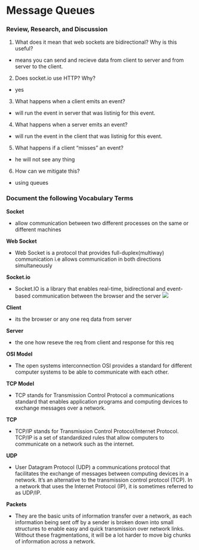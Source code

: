 # Message Queues

### Review, Research, and Discussion

1. What does it mean that web sockets are bidirectional? Why is this useful?
- means you can send and recieve data from client to server and from server to the client.
2. Does socket.io use HTTP? Why?
- yes 
3. What happens when a client emits an event?
- will run the event in server that was listinig for this event.
4. What happens when a server emits an event?
- will run the event in the client that was listinig for this event.
5. What happens if a client “misses” an event?
- he will not see any thing 
6. How can we mitigate this?
- using queues 



### Document the following Vocabulary Terms

**Socket**
-  allow communication between two different processes on the same or different machines

**Web Socket**
- Web Socket is a protocol that provides full-duplex(multiway) communication i.e allows communication in both directions simultaneously

**Socket.io**
- Socket.IO is a library that enables real-time, bidirectional and event-based communication between the browser and the server
![](https://socket.io/images/bidirectional-communication.png)

**Client**
- its the browser or any one req data from server 

**Server**
- the one how reseve the req from client and response for this req 

**OSI Model**
- The open systems interconnection OSI provides a standard for different computer systems to be able to communicate with each other.

**TCP Model**
-  TCP stands for Transmission Control Protocol a communications standard that enables application programs and computing devices to exchange messages over a network.

**TCP**
- TCP/IP stands for Transmission Control Protocol/Internet Protocol. TCP/IP is a set of standardized rules that allow computers to communicate on a network such as the internet.

**UDP**
- User Datagram Protocol (UDP) a communications protocol that facilitates the exchange of messages between computing devices in a network. It’s an alternative to the transmission control protocol (TCP). In a network that uses the Internet Protocol (IP), it is sometimes referred to as UDP/IP.

**Packets**
- They are the basic units of information transfer over a network, as each information being sent off by a sender is broken down into small structures to enable easy and quick transmission over network links. Without these fragmentations, it will be a lot harder to move big chunks of information across a network.